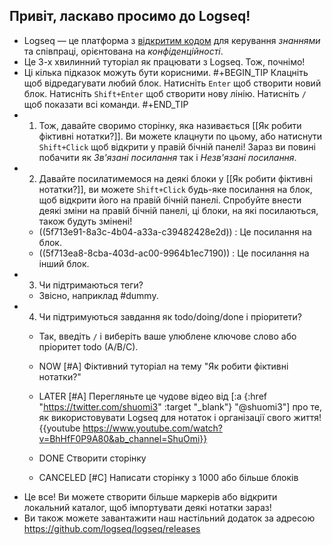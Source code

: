 ## Привіт, ласкаво просимо до Logseq!
- Logseq — це платформа з [відкритим кодом](https://github.com/logseq/logseq) для керування _знаннями_ та співпраці, орієнтована на _конфіденційності_.
- Це 3-х хвилинний туторіал як працювати з Logseq. Тож, почнімо!
- Ці кілька підказок можуть бути корисними.
#+BEGIN_TIP
Клацніть щоб відредагувати любий блок.
Натисніть `Enter` щоб створити новий блок.
Натисніть `Shift+Enter` щоб створити нову лінію.
Натисніть `/` щоб показати всі команди.
#+END_TIP
- 1. Тож, давайте своримо сторінку, яка називається [[Як робити фіктивні нотатки?]]. Ви можете клацнути по цьому, або натиснути `Shift+Click` щоб відкрити у правій бічній панелі! Зараз ви повині побачити як _Зв'язані посилання_ так і _Незв'язані посилання_.
- 2. Давайте посилатимемося на деякі блоки у [[Як робити фіктивні нотатки?]], ви можете `Shift+Click` будь-яке посилання на блок, щоб відкрити його на правій бічній панелі. Спробуйте внести деякі зміни на правій бічній панелі, ці блоки, на які посилаються, також будуть змінені!
    - ((5f713e91-8a3c-4b04-a33a-c39482428e2d)) : Це посилання на блок.
    - ((5f713ea8-8cba-403d-ac00-9964b1ec7190)) : Це посилання на інший блок.
- 3. Чи підтримаються теги?
    - Звісно, наприклад #dummy.
- 4. Чи підтримуються завдання як todo/doing/done і пріоритети?
    - Так, введіть `/` і виберіть ваше улюблене ключове слово або пріоритет todo (A/B/C).
    - NOW [#A] Фіктивний туторіал на тему "Як робити фіктивні нотатки?"
    - LATER [#A] Перегляньте це чудове відео від [:a {:href "https://twitter.com/shuomi3" :target "_blank"} "@shuomi3"] про те, як використовувати Logseq для нотаток і організації свого життя!
    {{youtube https://www.youtube.com/watch?v=BhHfF0P9A80&ab_channel=ShuOmi}}

    - DONE Створити сторінку
    - CANCELED [#C] Написати сторінку з 1000 або більше блоків
- Це все! Ви можете створити більше маркерів або відкрити локальний каталог, щоб імпортувати деякі нотатки зараз!
- Ви також можете завантажити наш настільний додаток за адресою https://github.com/logseq/logseq/releases
